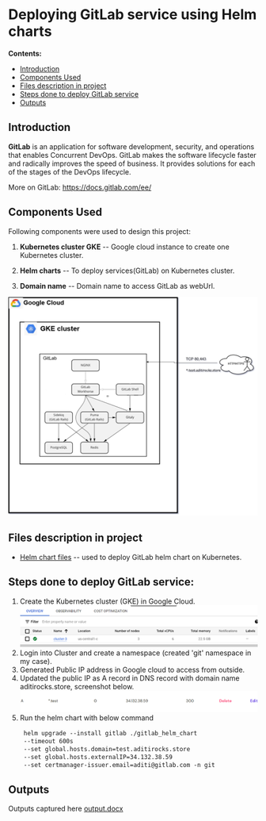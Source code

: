 # Deploying GitLab service using Helm charts

<a name="top"></a>
__Contents:__

* [Introduction](#intro)
* [Components Used](#components)
* [Files description in project](#files)
* [Steps done to deploy GitLab service](#steps)
* [Outputs](#output)


<a name="intro"></a>
## Introduction

**GitLab** is an application for software development, security, and operations that enables Concurrent DevOps. GitLab makes the software
lifecycle faster and radically improves the speed of business. It provides solutions for each of the stages of the DevOps lifecycle.

More on GitLab: https://docs.gitlab.com/ee/


<a name="Components"></a>
## Components Used

Following components were used to design this project:

1. **Kubernetes cluster GKE** -- Google cloud instance to create one Kubernetes cluster.

2. **Helm charts** -- To deploy services(GitLab) on Kubernetes cluster.

3. **Domain name** -- Domain name to access GitLab as webUrl.


![Architecture diagram of project](./diagram/architecture_diagram.png)

<a name="files"></a>
## Files description in project

* [Helm chart files](./gitlab_helm_chart) -- used to deploy GitLab helm chart on Kubernetes.


<a name="steps"></a>
## Steps done to deploy GitLab service:

1) Create the Kubernetes cluster (GKE) in Google Cloud.
   ![Kubernetes cluster](./files/cluster.png)
2) Login into Cluster and create a namespace (created 'git' namespace in my case).
3) Generated Public IP address in Google cloud to access from outside.
4) Updated the public IP as A record in DNS record with domain name aditirocks.store, screenshot below.
   ![Domain name](./files/domainname.png)
5) Run the helm chart with below command
   ```
    helm upgrade --install gitlab ./gitlab_helm_chart 
    --timeout 600s 
    --set global.hosts.domain=test.aditirocks.store 
    --set global.hosts.externalIP=34.132.38.59
    --set certmanager-issuer.email=aditi@gitlab.com -n git
	```

<a name="output"></a>
## Outputs
Outputs captured here [output.docx](./output.docx)

